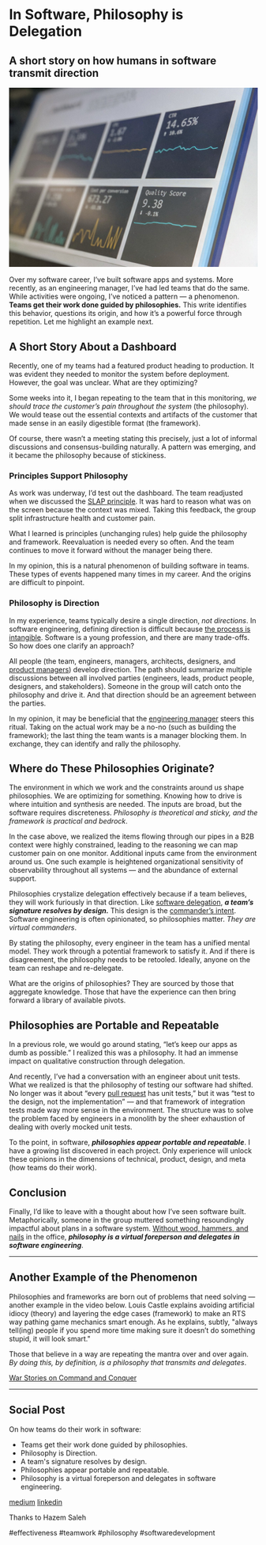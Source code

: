 # In Software, Philosophy is Delegation
## A short story on how humans in software transmit direction

![Photo: Stephen Dawson/Unsplash](images/24-1.jpeg)

Over my software career, I’ve built software apps and systems. More recently, as an engineering manager, I’ve had led teams that do the same. While activities were ongoing, I’ve noticed a pattern — a phenomenon. **Teams get their work done guided by philosophies.** This write identifies this behavior, questions its origin, and how it’s a powerful force through repetition. Let me highlight an example next.

## A Short Story About a Dashboard

Recently, one of my teams had a featured product heading to production. It was evident they needed to monitor the system before deployment. However, the goal was unclear. What are they optimizing?

Some weeks into it, I began repeating to the team that in this monitoring, *we should trace the customer’s pain throughout the system* (the philosophy). We would tease out the essential contexts and artifacts of the customer that made sense in an easily digestible format (the framework).

Of course, there wasn’t a meeting stating this precisely, just a lot of informal discussions and consensus-building naturally. A pattern was emerging, and it became the philosophy because of stickiness.

### Principles Support Philosophy

As work was underway, I’d test out the dashboard. The team readjusted when we discussed the [SLAP principle](http://principles-wiki.net/principles:single_level_of_abstraction). It was hard to reason what was on the screen because the context was mixed. Taking this feedback, the group split infrastructure health and customer pain.

What I learned is principles (unchanging rules) help guide the philosophy and framework. Reevaluation is needed every so often. And the team continues to move it forward without the manager being there.

In my opinion, this is a natural phenomenon of building software in teams. These types of events happened many times in my career. And the origins are difficult to pinpoint.

### Philosophy is Direction

In my experience, teams typically desire a single direction, *not directions*. In software engineering, defining direction is difficult because [the process is intangible](https://medium.com/hackernoon/software-is-unlike-construction-c0284ee4b723). Software is a young profession, and there are many trade-offs. So how does one clarify an approach?

All people (the team, engineers, managers, architects, designers, and [product managers](https://dev.to/solidi/what-is-a-product-manager-anyway-3pc4)) develop direction. The path should summarize multiple discussions between all involved parties (engineers, leads, product people, designers, and stakeholders). Someone in the group will catch onto the philosophy and drive it. And that direction should be an agreement between the parties.

In my opinion, it may be beneficial that the [engineering manager](https://dev.to/solidi/what-is-an-engineering-manager-anyway-4and) steers this ritual. Taking on the actual work may be a no-no (such as building the framework); the last thing the team wants is a manager blocking them. In exchange, they can identify and rally the philosophy.

## Where do These Philosophies Originate?

The environment in which we work and the constraints around us shape philosophies. We are optimizing for something. Knowing how to drive is where intuition and synthesis are needed. The inputs are broad, but the software requires discreteness. *Philosophy is theoretical and sticky, and the framework is practical and bedrock*.

In the case above, we realized the items flowing through our pipes in a B2B context were highly constrained, leading to the reasoning we can map customer pain on one monitor. Additional inputs came from the environment around us. One such example is heightened organizational sensitivity of observability throughout all systems — and the abundance of external support.

Philosophies crystalize delegation effectively because if a team believes, they will work furiously in that direction. Like [software delegation](https://wiki.c2.com/?WhatIsDelegation), ***a team’s signature resolves by design.*** This design is the [commander’s intent](https://hbr.org/2010/11/dont-play-golf-in-a-football-g). Software engineering is often opinionated, so philosophies matter. *They are virtual commanders*.

By stating the philosophy, every engineer in the team has a unified mental model. They work through a potential framework to satisfy it. And if there is disagreement, the philosophy needs to be retooled. Ideally, anyone on the team can reshape and re-delegate.

What are the origins of philosophies? They are sourced by those that aggregate knowledge. Those that have the experience can then bring forward a library of available pivots.

## Philosophies are Portable and Repeatable

In a previous role, we would go around stating, “let’s keep our apps as dumb as possible.” I realized this was a philosophy. It had an immense impact on qualitative construction through delegation.

And recently, I’ve had a conversation with an engineer about unit tests. What we realized is that the philosophy of testing our software had shifted. No longer was it about “every [pull request](https://dev.to/solidi/be-a-rockstar-at-pull-requests-1e4f) has unit tests,” but it was “test to the design, not the implementation” — and that framework of integration tests made way more sense in the environment. The structure was to solve the problem faced by engineers in a monolith by the sheer exhaustion of dealing with overly mocked unit tests.

To the point, in software, ***philosophies appear portable and repeatable***. I have a growing list discovered in each project. Only experience will unlock these opinions in the dimensions of technical, product, design, and meta (how teams do their work).

## Conclusion

Finally, I’d like to leave with a thought about how I’ve seen software built. Metaphorically, someone in the group muttered something resoundingly impactful about plans in a software system. [Without wood, hammers, and nails](https://mitpress.mit.edu/books/software-arts) in the office, ***philosophy is a virtual foreperson and delegates in software engineering***.

---

## Another Example of the Phenomenon

Philosophies and frameworks are born out of problems that need solving — another example in the video below. Louis Castle explains avoiding artificial idiocy (theory) and layering the edge cases (framework) to make an RTS way pathing game mechanics smart enough. As he explains, subtly, "always tell(ing) people if you spend more time making sure it doesn’t do something stupid, it will look smart."

Those that believe in a way are repeating the mantra over and over again. *By doing this, by definition, is a philosophy that transmits and delegates*.

[War Stories on Command and Conquer](https://www.youtube.com/watch?v=S-VAL7Epn3o&t=412s)

---

## Social Post

On how teams do their work in software:

- Teams get their work done guided by philosophies.
- Philosophy is Direction.
- A team's signature resolves by design.
- Philosophies appear portable and repeatable.
- Philosophy is a virtual foreperson and delegates in software engineering.

[medium](https://levelup.gitconnected.com/in-software-philosophy-is-delegation-c786dd3a16cf)
[linkedin](https://www.linkedin.com/pulse/software-philosophy-delegation-douglas-w-arcuri/)

Thanks to Hazem Saleh

#effectiveness #teamwork #philosophy #softwaredevelopment
